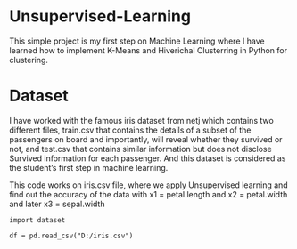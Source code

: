 # Unsupervised-Learning
This simple project is my first step on Machine Learning where I have learned how to implement K-Means and Hiverichal Clusterring in Python for clustering.

# Dataset
I have worked with the famous iris dataset from netj which contains two different files, train.csv that contains the details of a subset of the passengers on board and importantly, will reveal whether they survived or not, and test.csv that contains similar information but does not disclose Survived information for each passenger. 
And this dataset is considered as the student’s first step in machine learning.

This code works on iris.csv file, where we apply Unsupervised learning and find out the accuracy of the data with x1 = petal.length and x2 = petal.width and later x3 = sepal.width

```import dataset```

```df = pd.read_csv("D:/iris.csv")```

```import

